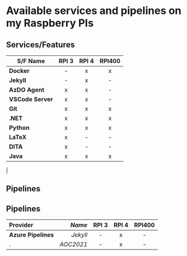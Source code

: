 # Available services and pipelines on my Raspberry PIs

## Services/Features

S/F Name | RPI 3 | RPI 4 | RPI400
---------|:---:|:-----:|:-----:
**Docker** | - | x | x
**Jekyll** | - | x | -
**AzDO Agent** | x | x | -
**VSCode Server** | x | x | -
**Git** | x | x | x
**.NET** | x | x | x
**Python** | x | x | x
**LaTeX** | x | - | -
**DITA** | x | - | -
**Java** | x | x | x
|
## Pipelines

## Pipelines

Provider | _Name_ | RPI 3 | RPI 4 | RPI400
:--------|-----:|:-----:|:-----:|:---:
**Azure Pipelines** | _Jekyll_ | - | x | - 
 .| _AOC2021_ | - | x | -

 
